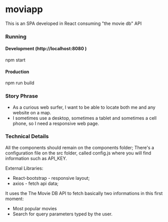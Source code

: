 # moviapp
This is an SPA developed in React consuming "the movie db" API


### Running ###

#### Development (http://localhost:8080 )
npm start

#### Production
npm run build


### Story Phrase ###
* As a curious web surfer, I want to be able to locate both me and any website on a map.
* I sometimes use a desktop, sometimes a tablet and sometimes a cell phone, so I need a responsive web page.

### Technical Details ###
All the components should remain on the components folder;
There's a configuration file on the src folder, called config.js where you will find information such as API_KEY.

External Libraries:
* React-bootstrap - responsive layout;
* axios - fetch api data;


It uses the The Movie DB API to fetch basically two informations in this first moment:
* Most popular movies
* Search for query parameters typed by the user.



